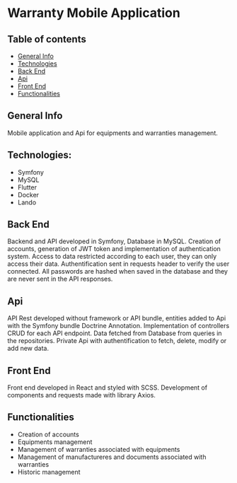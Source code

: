 # Warranty Mobile Application

## Table of contents
* [General Info](#general-info)
* [Technologies](#technologies)
* [Back End](#back-end)
* [Api](#api)
* [Front End](#front-end)
* [Functionalities](#functionalities)

## General Info
Mobile application and Api for equipments and warranties management.

## Technologies:
* Symfony
* MySQL
* Flutter
* Docker
* Lando

## Back End
Backend and API developed in Symfony, Database in MySQL.
Creation of accounts, generation of JWT token and implementation of authentication system.
Access to data restricted according to each user, they can only access their data. Authentification sent in requests header to verify the user connected.
All passwords are hashed when saved in the database and they are never sent in the API responses.

## Api
API Rest developed without framework or API bundle, entities added to Api with the Symfony bundle Doctrine Annotation. 
Implementation of controllers CRUD for each API endpoint. Data fetched from Database from queries in the repositories.
Private Api with authentification to fetch, delete, modify or add new data. 

## Front End
Front end developed in React and styled with SCSS. Development of components and requests made with library Axios.

## Functionalities 
* Creation of accounts
* Equipments management
* Management of warranties associated with equipments 
* Management of manufactureres and documents associated with warranties
* Historic management
 
